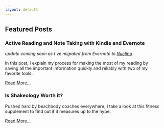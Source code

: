 ```yaml
---
layout: default
---
```


## Featured Posts

### Active Reading and Note Taking with Kindle and Evernote
*update coming soon as I've migrated from Evernote to [Nuclino](nuclino.com)*

In this post, I explain my process for making the most of my reading by saving all the important information quickly and reliably with two of my favorite tools.

<span class="more">[Read More...](/2016/08/21/active-reading-kindle-evernote.html)</span>

### Is Shakeology Worth it?

Pushed hard by beachbody coaches everywhere, I take a look at this fitness supplement to find out if it measures up to the hype.

<span class="more">[Read More...](/2016/08/04/shakeology.html)</span>
